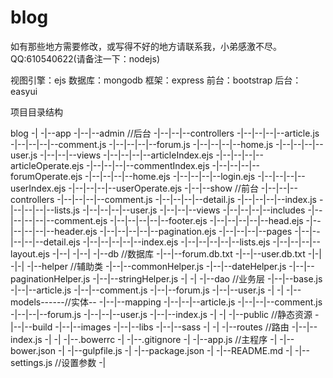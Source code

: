 # blog


如有那些地方需要修改，或写得不好的地方请联系我，小弟感激不尽。
QQ:610540622(请备注一下：nodejs)


视图引擎：ejs
数据库：mongodb
框架：express
前台：bootstrap
后台：easyui


项目目录结构

blog
-|
-|--app
-|--|--admin                        //后台
-|--|--|--controllers
-|--|--|--|--article.js
-|--|--|--|--comment.js
-|--|--|--|--forum.js
-|--|--|--|--home.js
-|--|--|--|--user.js
-|--|--|--views
-|--|--|--|--articleIndex.ejs
-|--|--|--|--articleOperate.ejs
-|--|--|--|--commentIndex.ejs
-|--|--|--|--forumOperate.ejs
-|--|--|--|--home.ejs
-|--|--|--|--login.ejs
-|--|--|--|--userIndex.ejs
-|--|--|--|--userOperate.ejs
-|--|--show                         //前台
-|--|--|--controllers
-|--|--|--|--comment.js
-|--|--|--|--detail.js
-|--|--|--|--index.js
-|--|--|--|--lists.js
-|--|--|--|--user.js
-|--|--|--views
-|--|--|--|--includes
-|--|--|--|--|--comment.ejs
-|--|--|--|--|--footer.ejs
-|--|--|--|--|--head.ejs
-|--|--|--|--|--header.ejs
-|--|--|--|--|--pagination.ejs
-|--|--|--|--pages
-|--|--|--|--|--detail.ejs
-|--|--|--|--|--index.ejs
-|--|--|--|--|--lists.ejs
-|--|--|--|--layout.ejs
-|--|
-|--|
-|--db						 	    //数据库
-|--|--forum.db.txt
-|--|--user.db.txt
-|-|
-|-|
-|--helper                          //辅助类
-|--|--commonHelper.js
-|--|--dateHelper.js
-|--|--paginationHelper.js
-|--|--stringHelper.js
-|
-|
-|--dao                             //业务层
-|--|--base.js
-|--|--article.js
-|--|--comment.js
-|--|--forum.js
-|--|--user.js
-|
-|
-|--models------//实体--
-|--|--mapping
-|--|--|--article.js
-|--|--|--comment.js
-|--|--|--forum.js
-|--|--|--user.js
-|--|--index.js
-|
-|
-|--public                          //静态资源
-|--|--build
-|--|--images
-|--|--libs
-|--|--sass
-|
-|
-|--routes                          //路由
-|--|--index.js
-|
-|
-|--.bowerrc
-|
-|--.gitignore
-|
-|--app.js                          //主程序
-|
-|--bower.json
-|
-|--gulpfile.js
-|
-|--package.json
-|
-|--README.md
-|
-|--settings.js                     //设置参数
-|